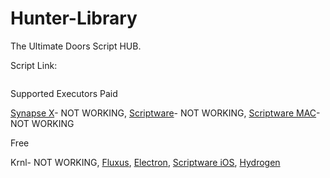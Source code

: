 # Hunter-Library
The Ultimate Doors Script HUB.

Script Link:
```lua

```

Supported Executors
 Paid
 
 [ Synapse X](https://x.synapse.to/)- NOT WORKING, [Scriptware](https://script-ware.com/w)- NOT WORKING, [Scriptware MAC]([https://script-ware.com/w)- NOT WORKING
 
 Free
 
 Krnl- NOT WORKING, [Fluxus](https://fluxteam.net), [Electron](https://ryos.lol), [Scriptware iOS](https://script-ware.com/ios), [Hydrogen](https://hydrogen.us.com/)
